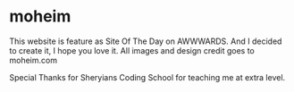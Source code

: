 # moheim
This website is feature as Site Of The Day on AWWWARDS. And I decided to create it, I hope you love it. All images and design credit goes to moheim.com 

Special Thanks for Sheryians Coding School for teaching me at extra level.

